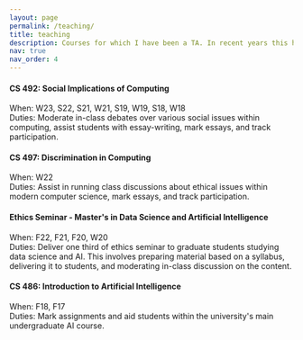 ```yaml
---
layout: page
permalink: /teaching/
title: teaching
description: Courses for which I have been a TA. In recent years this has often involved teaching a significant portion of the content.
nav: true
nav_order: 4
---
```


<p>
	<h4><span class="font-weight-bold"> CS 492: Social Implications of Computing </span></h4>
      When: W23, S22, S21, W21, S19, W19, S18, W18 <br>
      Duties: Moderate in-class debates over various social issues within computing, assist students with essay-writing, mark essays, and track participation.
</p>

<p>
	<h4><span class="font-weight-bold"> CS 497: Discrimination in Computing </span></h4>
      When: W22 <br>
      Duties: Assist in running class discussions about ethical issues within modern computer science, mark essays, and track participation.
</p>

<p>
	<h4><span class="font-weight-bold"> Ethics Seminar - Master's in Data Science and Artificial Intelligence  </span></h4>
      When: F22, F21, F20, W20 <br>
      Duties: Deliver one third of ethics seminar to graduate students studying data science and AI. This involves preparing material based on a syllabus, delivering it to students, and moderating in-class discussion on the content.
</p>

<p>
	<h4><span class="font-weight-bold"> CS 486: Introduction to Artificial Intelligence  </span></h4>
      When: F18, F17 <br>
      Duties: Mark assignments and aid students within the university's main undergraduate AI course.
</p>
